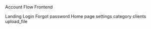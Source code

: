Account Flow Frontend 

Landing 
Login
Forgot password
Home page 
settings
category 
clients
upload_file
